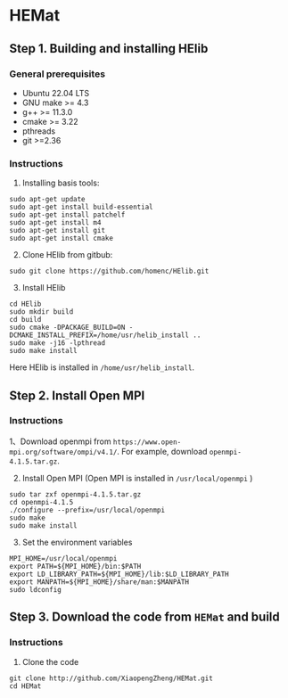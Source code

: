 # HEMat
## Step 1. Building and installing HElib
### General prerequisites
* Ubuntu 22.04 LTS
* GNU make >= 4.3
* g++ >= 11.3.0
* cmake >= 3.22
* pthreads
* git >=2.36
### Instructions
1. Installing basis tools:
```
sudo apt-get update
sudo apt-get install build-essential
sudo apt-get install patchelf
sudo apt-get install m4
sudo apt-get install git
sudo apt-get install cmake
```
2. Clone HElib from gitbub:
```
sudo git clone https://github.com/homenc/HElib.git
```
3. Install HElib
```
cd HElib
sudo mkdir build
cd build
sudo cmake -DPACKAGE_BUILD=ON -DCMAKE_INSTALL_PREFIX=/home/usr/helib_install ..
sudo make -j16 -lpthread
sudo make install
```
Here HElib is installed in `/home/usr/helib_install`. 

## Step 2. Install Open MPI 
### Instructions

1、Download openmpi from `https://www.open-mpi.org/software/ompi/v4.1/`. For example, download `openmpi-4.1.5.tar.gz`.

2. Install Open MPI (Open MPI is installed in `/usr/local/openmpi` )
```
sudo tar zxf openmpi-4.1.5.tar.gz
cd openmpi-4.1.5
./configure --prefix=/usr/local/openmpi
sudo make
sudo make install
```

3. Set the environment variables
```
MPI_HOME=/usr/local/openmpi
export PATH=${MPI_HOME}/bin:$PATH
export LD_LIBRARY_PATH=${MPI_HOME}/lib:$LD_LIBRARY_PATH
export MANPATH=${MPI_HOME}/share/man:$MANPATH
sudo ldconfig
```

## Step 3. Download the code from `HEMat` and build

### Instructions

1. Clone the code
```
git clone http://github.com/XiaopengZheng/HEMat.git
cd HEMat


```



